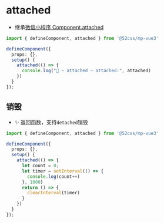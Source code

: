 # attached

* 继承[微信小程序 Component.attached](https://developers.weixin.qq.com/miniprogram/dev/reference/api/Component.html)

```ts
import { defineComponent, attached } from '@52css/mp-vue3'

defineComponent({
  props: {},
  setup() {
    attached(() => {
      console.log("🚀 ~ attached ~ attached:", attached)
    })
  }
});
```

## 销毁

* ✨ 返回函数，支持`detached`销毁

```ts
import { defineComponent, attached } from '@52css/mp-vue3'

defineComponent({
  props: {},
  setup() {
    attached(() => {
      let count = 0;
      let timer = setInterval(() => {
        console.log(count++)
      }, 1000)
      return () => {
        clearInterval(timer)
      }
    })
  }
});
```